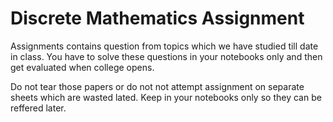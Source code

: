 # Discrete Mathematics Assignment

Assignments contains question from topics which we have studied till date in class. You have to solve these questions in your notebooks only and then get evaluated when college opens.

Do not tear those papers or do not not attempt assignment on separate sheets which are wasted lated. Keep in your notebooks only so they can be reffered later.
